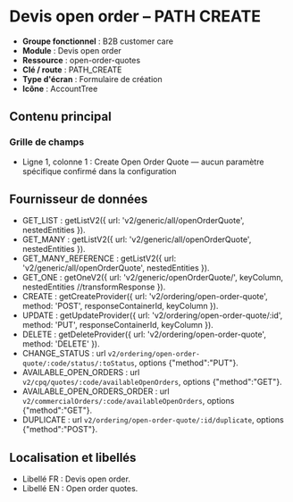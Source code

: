 # Devis open order – PATH CREATE

- **Groupe fonctionnel** : B2B customer care
- **Module** : Devis open order
- **Ressource** : open-order-quotes
- **Clé / route** : PATH_CREATE
- **Type d'écran** : Formulaire de création
- **Icône** : AccountTree

## Contenu principal
### Grille de champs
- Ligne 1, colonne 1 : Create Open Order Quote — aucun paramètre spécifique confirmé dans la configuration

## Fournisseur de données
- GET_LIST : getListV2({
  url: 'v2/generic/all/openOrderQuote',
  nestedEntities
}).
- GET_MANY : getListV2({
  url: 'v2/generic/all/openOrderQuote',
  nestedEntities
}).
- GET_MANY_REFERENCE : getListV2({
  url: 'v2/generic/all/openOrderQuote',
  nestedEntities
}).
- GET_ONE : getOneV2({
  url: 'v2/generic/openOrderQuote/',
  keyColumn,
  nestedEntities
  //transformResponse
}).
- CREATE : getCreateProvider({
  url: 'v2/ordering/open-order-quote',
  method: 'POST',
  responseContainerId,
  keyColumn
}).
- UPDATE : getUpdateProvider({
  url: 'v2/ordering/open-order-quote/:id',
  method: 'PUT',
  responseContainerId,
  keyColumn
}).
- DELETE : getDeleteProvider({
  url: 'v2/ordering/open-order-quote',
  method: 'DELETE'
}).
- CHANGE_STATUS : url `v2/ordering/open-order-quote/:code/status/:toStatus`, options {"method":"PUT"}.
- AVAILABLE_OPEN_ORDERS : url `v2/cpq/quotes/:code/availableOpenOrders`, options {"method":"GET"}.
- AVAILABLE_OPEN_ORDERS_ORDER : url `v2/commercialOrders/:code/availableOpenOrders`, options {"method":"GET"}.
- DUPLICATE : url `v2/ordering/open-order-quote/:id/duplicate`, options {"method":"POST"}.

## Localisation et libellés
- Libellé FR : Devis open order.
- Libellé EN : Open order quotes.